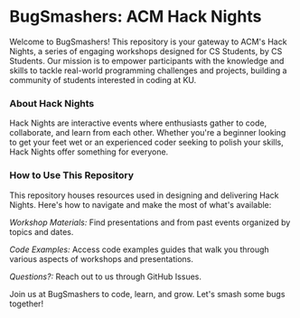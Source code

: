 # BugSmashers: ACM Hack Nights
Welcome to BugSmashers! This repository is your gateway to ACM's Hack Nights, a series of engaging workshops designed for CS Students, by CS Students. Our mission is to empower participants with the knowledge and skills to tackle real-world programming challenges and projects, building a community of students interested in coding at KU.

### About Hack Nights
Hack Nights are interactive events where enthusiasts gather to code, collaborate, and learn from each other. Whether you're a beginner looking to get your feet wet or an experienced coder seeking to polish your skills, Hack Nights offer something for everyone.

### How to Use This Repository
This repository houses resources used in designing and delivering Hack Nights. Here's how to navigate and make the most of what's available:

*Workshop Materials:* Find presentations and from past events organized by topics and dates.

*Code Examples:* Access code examples guides that walk you through various aspects of workshops and presentations.

*Questions?:* Reach out to us through GitHub Issues.

Join us at BugSmashers to code, learn, and grow. Let's smash some bugs together!
